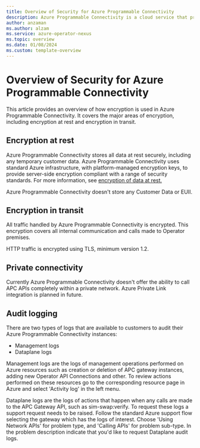 ```yaml
---
title: Overview of Security for Azure Programmable Connectivity
description: Azure Programmable Connectivity is a cloud service that provides a simple and uniform way for developers to access programmable networks, regardless of substrate or location.
author: anzaman
ms.author: alzam
ms.service: azure-operator-nexus
ms.topic: overview
ms.date: 01/08/2024
ms.custom: template-overview
---
```


# Overview of Security for Azure Programmable Connectivity

This article provides an overview of how encryption is used in Azure Programmable Connectivity. It covers the major areas of encryption, including encryption at rest and encryption in transit.

## Encryption at rest

Azure Programmable Connectivity stores all data at rest securely, including any temporary customer data. Azure Programmable Connectivity uses standard Azure infrastructure, with platform-managed encryption keys, to provide server-side encryption compliant with a range of security standards. For more information, see [encryption of data at rest.](../security/fundamentals/encryption-overview.md)

Azure Programmable Connectivity doesn't store any Customer Data or EUII.

## Encryption in transit

All traffic handled by Azure Programmable Connectivity is encrypted. This encryption covers all internal communication and calls made to Operator premises.

HTTP traffic is encrypted using TLS, minimum version 1.2.

## Private connectivity

Currently Azure Programmable Connectivity doesn't offer the ability to call APC APIs completely within a private network. Azure Private Link integration is planned in future.

## Audit logging

There are two types of logs that are available to customers to audit their Azure Programmable Connectivity instances:
- Management logs
- Dataplane logs

Management logs are the logs of management operations performed on Azure resources such as creation or deletion of APC gateway instances, adding new Operator API Connections and other.
To review actions performed on these resources go to the corresponding resource page in Azure and select 'Activity log' in the left menu.

Dataplane logs are the logs of actions that happen when any calls are made to the APC Gateway API, such as sim-swap:verify. To request these logs a support request needs to be raised. Follow the standard Azure support flow selecting the gateway which has the logs of interest. Choose 'Using Network APIs' for problem type, and 'Calling APIs' for problem sub-type. In the problem description indicate that you'd like to request Dataplane audit logs.

